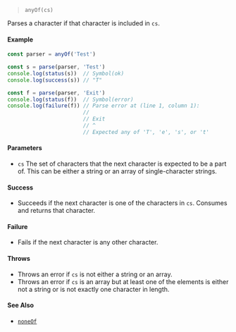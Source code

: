 <!--
 Copyright (c) 2020 Thomas J. Otterson
 
 This software is released under the MIT License.
 https://opensource.org/licenses/MIT
-->

> `anyOf(cs)`

Parses a character if that character is included in `cs`.

#### Example

```javascript
const parser = anyOf('Test')

const s = parse(parser, 'Test')
console.log(status(s))  // Symbol(ok)
console.log(success(s)) // "T"

const f = parse(parser, 'Exit')
console.log(status(f))  // Symbol(error)
console.log(failure(f)) // Parse error at (line 1, column 1):
                        //
                        // Exit
                        // ^
                        // Expected any of 'T', 'e', 's', or 't'
```

#### Parameters

* `cs` The set of characters that the next character is expected to be a part of. This can be either a string or an array of single-character strings.

#### Success

* Succeeds if the next character is one of the characters in `cs`. Consumes and returns that character.

#### Failure

* Fails if the next character is any other character.

#### Throws

* Throws an error if `cs` is not either a string or an array.
* Throws an error if `cs` is an array but at least one of the elements is either not a string or is not exactly one character in length.

#### See Also

* [`noneOf`](noneof.md)